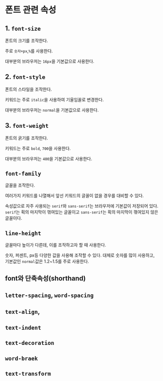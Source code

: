 # 폰트 관련 속성

## 1. `font-size`

폰트의 크기를 조작한다.

주로 `숫자+px`,`%`를 사용한다.

대부분의 브라우저는 `16px`을 기본값으로 사용한다.

## 2. `font-style`

폰트의 스타일을 조작한다.

키워드는 주로 `italic`을 사용하여 기울임꼴로 변경한다.

대부분의 브라우저는 `normal`을 기본값으로 사용한다.

## 3. `font-weight`

폰트의 굵기를 조작한다.

키워드는 주로 `bold`, `700`을 사용한다.

대부분의 브라우저는 `400`을 기본값으로 사용한다.

## `font-family`

글꼴을 조작한다.

여러가지 키워드를 나열해서 앞선 키워드의 글꼴이 없을 경우를 대비할 수 있다.

속성값으로 자주 사용되는 `serif`와 `sans-serif`는 브라우저에 기본값이 저장되어 있다. `serif`는 획의 마지막이 꺾여있는 글꼴이고 `sans-serif`는 획의 마지막이 껶여있지 않은 글꼴이다.

## `line-height`

글꼴마다 높이가 다른데, 이를 조작하고자 할 때 사용한다.

숫자, 퍼센트, px등 다양한 값을 사용해 조작할 수 있다. 대체로 숫자를 많이 사용하고, 기본값인 `normal`값은 1.2~1.5를 주로 사용한다.

## font와 단축속성(shorthand)

## `letter-spacing`, `word-spacing`

## `text-align`,

## `text-indent`

## `text-decoration`

## `word-braek`

## `text-transform`
